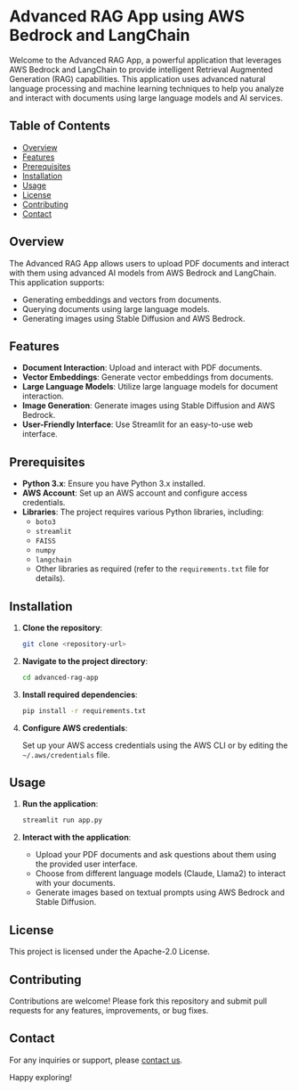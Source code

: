 # Advanced RAG App using AWS Bedrock and LangChain

Welcome to the Advanced RAG App, a powerful application that leverages AWS Bedrock and LangChain to provide intelligent Retrieval Augmented Generation (RAG) capabilities. This application uses advanced natural language processing and machine learning techniques to help you analyze and interact with documents using large language models and AI services.

## Table of Contents

- [Overview](#overview)
- [Features](#features)
- [Prerequisites](#prerequisites)
- [Installation](#installation)
- [Usage](#usage)
- [License](#license)
- [Contributing](#contributing)
- [Contact](#contact)

## Overview

The Advanced RAG App allows users to upload PDF documents and interact with them using advanced AI models from AWS Bedrock and LangChain. This application supports:

- Generating embeddings and vectors from documents.
- Querying documents using large language models.
- Generating images using Stable Diffusion and AWS Bedrock.

## Features

- **Document Interaction**: Upload and interact with PDF documents.
- **Vector Embeddings**: Generate vector embeddings from documents.
- **Large Language Models**: Utilize large language models for document interaction.
- **Image Generation**: Generate images using Stable Diffusion and AWS Bedrock.
- **User-Friendly Interface**: Use Streamlit for an easy-to-use web interface.

## Prerequisites

- **Python 3.x**: Ensure you have Python 3.x installed.
- **AWS Account**: Set up an AWS account and configure access credentials.
- **Libraries**: The project requires various Python libraries, including:
    - `boto3`
    - `streamlit`
    - `FAISS`
    - `numpy`
    - `langchain`
    - Other libraries as required (refer to the `requirements.txt` file for details).

## Installation

1. **Clone the repository**:

    ```bash
    git clone <repository-url>
    ```

2. **Navigate to the project directory**:

    ```bash
    cd advanced-rag-app
    ```

3. **Install required dependencies**:

    ```bash
    pip install -r requirements.txt
    ```

4. **Configure AWS credentials**:

    Set up your AWS access credentials using the AWS CLI or by editing the `~/.aws/credentials` file.

## Usage

1. **Run the application**:

    ```bash
    streamlit run app.py
    ```

2. **Interact with the application**:

    - Upload your PDF documents and ask questions about them using the provided user interface.
    - Choose from different language models (Claude, Llama2) to interact with your documents.
    - Generate images based on textual prompts using AWS Bedrock and Stable Diffusion.

## License

This project is licensed under the Apache-2.0 License.

## Contributing

Contributions are welcome! Please fork this repository and submit pull requests for any features, improvements, or bug fixes.

## Contact

For any inquiries or support, please [contact us](mailto:yashraj3376@gmail.com).

Happy exploring!
